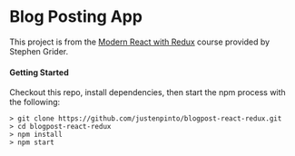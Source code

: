 # Blog Posting App

This project is from the
[Modern React with Redux](https://www.udemy.com/react-redux/) course
provided by Stephen Grider.

#### Getting Started
Checkout this repo, install dependencies, then start the npm process with the
following:

```
> git clone https://github.com/justenpinto/blogpost-react-redux.git
> cd blogpost-react-redux
> npm install
> npm start
```
